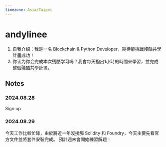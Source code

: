 ```yaml
---
timezone: Asia/Taipei
---
```


# andylinee

1. 自我介绍：我是一名 Blockchain & Python Developer，期待能挑戰殘酷共學計畫成功！
2. 你认为你会完成本次残酷学习吗？我會每天撥出1小時的時間來學習，並完成整個殘酷共學計畫。

## Notes

<!-- Content_START -->

### 2024.08.28

Sign up

### 2024.08.29

今天工作比較忙碌，由於將近一年沒接觸 Solidity 和 Foundry，今天主要先看官方文件並將套件安裝完成。
預計週末會開始練習解題！

<!-- Content_END -->
